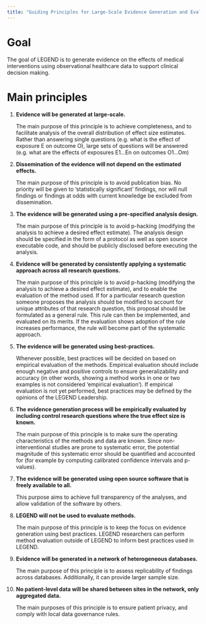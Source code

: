 ```yaml
---
title: "Guiding Principles for Large-Scale Evidence Generation and Evaluation in a Network of Databases (LEGEND)"
---
```


# Goal
The goal of LEGEND is to generate evidence on the effects of medical interventions using observational healthcare data to support clinical decision making.

# Main principles

1. **Evidence will be generated at large-scale.**

   The main purpose of this principle is to achieve completeness, and to facilitate analysis of the overall distribution of effect size estimates. Rather than answering single questions (e.g. what is the effect of exposure E on outcome O), large sets of questions will be answered (e.g. what are the effects of exposures E1…En on outcomes O1...Om)

2. **Dissemination of the evidence will not depend on the estimated effects.**

   The main purpose of this principle is to avoid publication bias. No priority will be given to ‘statistically significant’ findings, nor will null findings or findings at odds with current knowledge be excluded from dissemination.

3. **The evidence will be generated using a pre-specified analysis design.**

   The main purpose of this principle is to avoid p-hacking (modifying the analysis to achieve a desired effect estimate). The analysis design should be specified in the form of a protocol as well as open source executable code, and should be publicly disclosed before executing the analysis.

4. **Evidence will be generated by consistently applying a systematic approach across all research questions.**

   The main purpose of this principle is to avoid p-hacking (modifying the analysis to achieve a desired effect estimate), and to enable the evaluation of the method used. If for a particular research question someone proposes the analysis should be modified to account for unique attributes of that research question, this proposal should be formulated as a general rule. This rule can then be implemented, and evaluated on its merits.  If the evaluation shows adoption of the rule increases performance, the rule will become part of the systematic approach.

5. **The evidence will be generated using best-practices.**

   Whenever possible, best practices will be decided on based on empirical evaluation of the methods. Empirical evaluation should include enough negative and positive controls to ensure generalizability and accuracy (in other words, showing a method works in one or two examples is not considered ‘empirical evaluation’). If empirical evaluation is not yet performed, best practices may be defined by the opinions of the LEGEND Leadership.

6. **The evidence generation process will be empirically evaluated by including control research questions where the true effect size is known.**

   The main purpose of this principle is to make sure the operating characteristics of the methods and data are known. Since non-interventional studies are prone to systematic error, the potential magnitude of this systematic error should be quantified and accounted for (for example by computing calibrated confidence intervals and p-values).

7. **The evidence will be generated using open source software that is freely available to all.**

   This purpose aims to achieve full transparency of the analyses, and allow validation of the software by others.


8. **LEGEND will not be used to evaluate methods.**

   The main purpose of this principle is to keep the focus on evidence generation using best practices. LEGEND researchers can perform method evaluation outside of LEGEND to inform best practices used in LEGEND.

9. **Evidence will be generated in a network of heterogeneous databases.**

   The main purpose of this principle is to assess replicability of findings across databases. Additionally, it can provide larger sample size.

10. **No patient-level data will be shared between sites in the network, only aggregated data.**

    The main purposes of this principle is to ensure patient privacy, and comply with local data governance rules.

